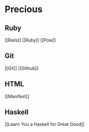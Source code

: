 # Precious

## Ruby

[[Rails]]
[[Ruby]]
[[Pow]]

## Git

[[Git]]
[[Github]]

## HTML

[[Manifest]]

## Haskell

[[Learn You a Haskell for Great Good]]